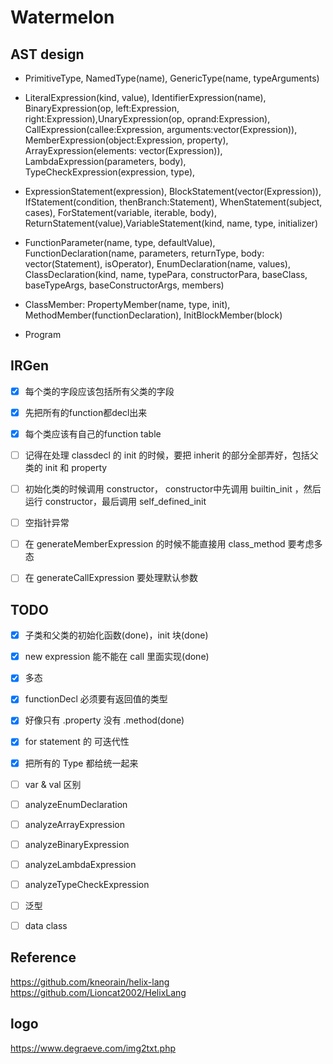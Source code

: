 # Watermelon

## AST design

- PrimitiveType, NamedType(name), GenericType(name, typeArguments)

- LiteralExpression(kind, value), IdentifierExpression(name), BinaryExpression(op, left:Expression, right:Expression),UnaryExpression(op, oprand:Expression), CallExpression(callee:Expression, arguments:vector(Expression)), MemberExpression(object:Expression, property), ArrayExpression(elements: vector(Expression)), LambdaExpression(parameters, body), TypeCheckExpression(expression, type),

- ExpressionStatement(expression), BlockStatement(vector(Expression)), IfStatement(condition, thenBranch:Statement), WhenStatement(subject, cases), ForStatement(variable, iterable, body), ReturnStatement(value),VariableStatement(kind, name, type, initializer)

- FunctionParameter(name, type, defaultValue), FunctionDeclaration(name, parameters, returnType, body: vector(Statement), isOperator), EnumDeclaration(name, values), ClassDeclaration(kind, name, typePara, constructorPara, baseClass, baseTypeArgs, baseConstructorArgs, members)

- ClassMember: PropertyMember(name, type, init), MethodMember(functionDeclaration), InitBlockMember(block)

- Program

## IRGen
- [x] 每个类的字段应该包括所有父类的字段
- [x] 先把所有的function都decl出来
- [x] 每个类应该有自己的function table

- [ ] 记得在处理 classdecl 的 init 的时候，要把 inherit 的部分全部弄好，包括父类的 init 和 property
- [ ] 初始化类的时候调用 constructor， constructor中先调用 builtin_init ，然后运行 constructor，最后调用 self_defined_init
- [ ] 空指针异常
- [ ] 在 generateMemberExpression 的时候不能直接用 class_method 要考虑多态
- [ ] 在 generateCallExpression 要处理默认参数

## TODO
- [x] 子类和父类的初始化函数(done)，init 块(done)
- [x] new expression 能不能在 call 里面实现(done)
- [x] 多态
- [x] functionDecl 必须要有返回值的类型
- [x] 好像只有 .property 没有 .method(done)
- [x] for statement 的 可迭代性

- [x] 把所有的 Type 都给统一起来


- [ ] var & val 区别
- [ ] analyzeEnumDeclaration
- [ ] analyzeArrayExpression
- [ ] analyzeBinaryExpression
- [ ] analyzeLambdaExpression
- [ ] analyzeTypeCheckExpression
- [ ] 泛型
- [ ] data class

## Reference

https://github.com/kneorain/helix-lang
https://github.com/Lioncat2002/HelixLang

## logo
https://www.degraeve.com/img2txt.php
